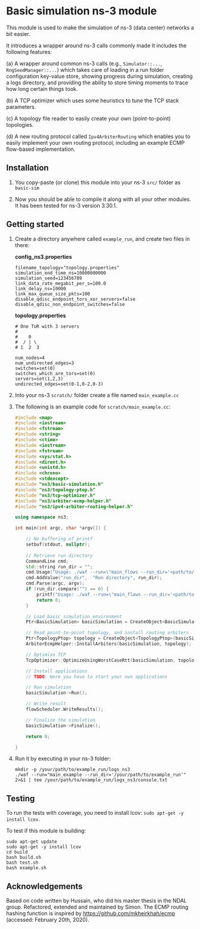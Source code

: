 # Basic simulation ns-3 module

This module is used to make the simulation of ns-3 (data center) networks a bit easier.

It introduces a wrapper around ns-3 calls commonly made 
It includes the following features:

(a) A wrapper around common ns-3 calls (e.g., `Simulator::...`, `RngSeedManager::...`) which takes care of loading in a run folder configuration key-value store, showing progress during simulation, creating a logs directory, and providing the ability to store timing moments to trace how long certain things took.

(b) A TCP optimizer which uses some heuristics to tune the TCP stack parameters.

(c) A topology file reader to easily create your own (point-to-point) topologies.

(d) A new routing protocol called `Ipv4ArbiterRouting` which enables you to easily implement your own routing protocol, including an example ECMP flow-based implementation.


## Installation

1. You copy-paste (or clone) this module into your ns-3 `src/` folder as `basic-sim`

2. Now you should be able to compile it along with all your other modules. It has been tested for ns-3 version 3.30.1.


## Getting started

1. Create a directory anywhere called `example_run`, and create two files in there:

   **config_ns3.properties**
   
   ```
   filename_topology="topology.properties"
   simulation_end_time_ns=10000000000
   simulation_seed=123456789
   link_data_rate_megabit_per_s=100.0
   link_delay_ns=10000
   link_max_queue_size_pkts=100
   disable_qdisc_endpoint_tors_xor_servers=false
   disable_qdisc_non_endpoint_switches=false
   ```
   
   **topology.properties**
   
   ```
   # One ToR with 3 servers
   #
   #    0
   #  / | \
   # 1  2  3
   
   num_nodes=4
   num_undirected_edges=3
   switches=set(0)
   switches_which_are_tors=set(0)
   servers=set(1,2,3)
   undirected_edges=set(0-1,0-2,0-3)
   ```

2. Into your ns-3 `scratch/` folder create a file named `main_example.cc`

3. The following is an example code for `scratch/main_example.cc`:

    ```c++
    #include <map>
    #include <iostream>
    #include <fstream>
    #include <string>
    #include <ctime>
    #include <iostream>
    #include <fstream>
    #include <sys/stat.h>
    #include <dirent.h>
    #include <unistd.h>
    #include <chrono>
    #include <stdexcept>
    #include "ns3/basic-simulation.h"
    #include "ns3/topology-ptop.h"
    #include "ns3/tcp-optimizer.h"
    #include "ns3/arbiter-ecmp-helper.h"
    #include "ns3/ipv4-arbiter-routing-helper.h"
    
    using namespace ns3;
    
    int main(int argc, char *argv[]) {
    
        // No buffering of printf
        setbuf(stdout, nullptr);
        
        // Retrieve run directory
        CommandLine cmd;
        std::string run_dir = "";
        cmd.Usage("Usage: ./waf --run=\"main_flows --run_dir='<path/to/run/directory>'\"");
        cmd.AddValue("run_dir",  "Run directory", run_dir);
        cmd.Parse(argc, argv);
        if (run_dir.compare("") == 0) {
            printf("Usage: ./waf --run=\"main_flows --run_dir='<path/to/run/directory>'\"");
            return 0;
        }
    
        // Load basic simulation environment
        Ptr<BasicSimulation> basicSimulation = CreateObject<BasicSimulation>(run_dir);
    
        // Read point-to-point topology, and install routing arbiters
        Ptr<TopologyPtop> topology = CreateObject<TopologyPtop>(basicSimulation, Ipv4ArbiterRoutingHelper());
        ArbiterEcmpHelper::InstallArbiters(basicSimulation, topology);
    
        // Optimize TCP
        TcpOptimizer::OptimizeUsingWorstCaseRtt(basicSimulation, topology->GetWorstCaseRttEstimateNs());
    
        // Install applications
        // TODO: Here you have to start your own applications
    
        // Run simulation
        basicSimulation->Run();
    
        // Write result
        flowScheduler.WriteResults();
    
        // Finalize the simulation
        basicSimulation->Finalize();
    
        return 0;
    
    }
    ```

4. Run it by executing in your ns-3 folder:
   ```
   mkdir -p /your/path/to/example_run/logs_ns3
   ./waf --run="main_example --run_dir='/your/path/to/example_run'" 2>&1 | tee /your/path/to/example_run/logs_ns3/console.txt
   ```


## Testing

To run the tests with coverage, you need to install lcov: `sudo apt-get -y install lcov`.

To test if this module is building:

```
sudo apt-get update
sudo apt-get -y install lcov
cd build
bash build.sh
bash test.sh
bash example.sh
```


## Acknowledgements

Based on code written by Hussain, who did his master thesis in the NDAL group.
Refactored, extended and maintained by Simon. The ECMP routing hashing function is inspired by https://github.com/mkheirkhah/ecmp (accessed: February 20th, 2020).
